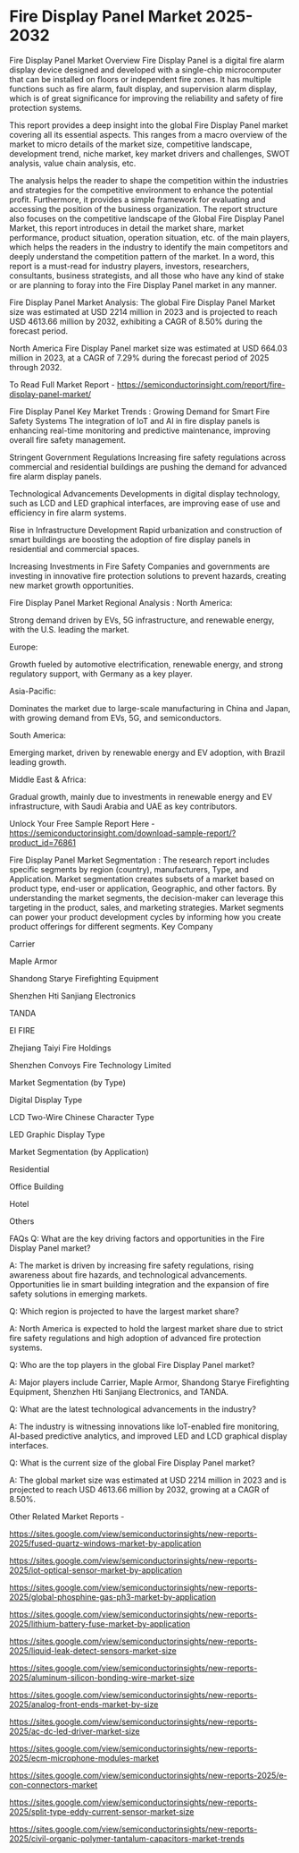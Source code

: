 <h1>Fire Display Panel Market 2025-2032</h1>
Fire Display Panel Market Overview
Fire Display Panel is a digital fire alarm display device designed and developed with a single-chip microcomputer that can be installed on floors or independent fire zones. It has multiple functions such as fire alarm, fault display, and supervision alarm display, which is of great significance for improving the reliability and safety of fire protection systems.

This report provides a deep insight into the global Fire Display Panel market covering all its essential aspects. This ranges from a macro overview of the market to micro details of the market size, competitive landscape, development trend, niche market, key market drivers and challenges, SWOT analysis, value chain analysis, etc.

The analysis helps the reader to shape the competition within the industries and strategies for the competitive environment to enhance the potential profit. Furthermore, it provides a simple framework for evaluating and accessing the position of the business organization. The report structure also focuses on the competitive landscape of the Global Fire Display Panel Market, this report introduces in detail the market share, market performance, product situation, operation situation, etc. of the main players, which helps the readers in the industry to identify the main competitors and deeply understand the competition pattern of the market.
In a word, this report is a must-read for industry players, investors, researchers, consultants, business strategists, and all those who have any kind of stake or are planning to foray into the Fire Display Panel market in any manner.

Fire Display Panel Market Analysis:
The global Fire Display Panel Market size was estimated at USD 2214 million in 2023 and is projected to reach USD 4613.66 million by 2032, exhibiting a CAGR of 8.50% during the forecast period.

North America Fire Display Panel market size was estimated at USD 664.03 million in 2023, at a CAGR of 7.29% during the forecast period of 2025 through 2032.

To Read Full Market Report - https://semiconductorinsight.com/report/fire-display-panel-market/


Fire Display Panel Key Market Trends  :
Growing Demand for Smart Fire Safety Systems
The integration of IoT and AI in fire display panels is enhancing real-time monitoring and predictive maintenance, improving overall fire safety management.

Stringent Government Regulations
Increasing fire safety regulations across commercial and residential buildings are pushing the demand for advanced fire alarm display panels.

Technological Advancements
Developments in digital display technology, such as LCD and LED graphical interfaces, are improving ease of use and efficiency in fire alarm systems.

Rise in Infrastructure Development
Rapid urbanization and construction of smart buildings are boosting the adoption of fire display panels in residential and commercial spaces.

Increasing Investments in Fire Safety
Companies and governments are investing in innovative fire protection solutions to prevent hazards, creating new market growth opportunities.

Fire Display Panel Market Regional Analysis :
North America:

Strong demand driven by EVs, 5G infrastructure, and renewable energy, with the U.S. leading the market.

Europe:

Growth fueled by automotive electrification, renewable energy, and strong regulatory support, with Germany as a key player.

Asia-Pacific:

Dominates the market due to large-scale manufacturing in China and Japan, with growing demand from EVs, 5G, and semiconductors.

South America:

Emerging market, driven by renewable energy and EV adoption, with Brazil leading growth.

Middle East & Africa:

Gradual growth, mainly due to investments in renewable energy and EV infrastructure, with Saudi Arabia and UAE as key contributors.

Unlock Your Free Sample Report Here - https://semiconductorinsight.com/download-sample-report/?product_id=76861

Fire Display Panel Market Segmentation :
The research report includes specific segments by region (country), manufacturers, Type, and Application. Market segmentation creates subsets of a market based on product type, end-user or application, Geographic, and other factors. By understanding the market segments, the decision-maker can leverage this targeting in the product, sales, and marketing strategies. Market segments can power your product development cycles by informing how you create product offerings for different segments.
Key Company

Carrier

Maple Armor

Shandong Starye Firefighting Equipment

Shenzhen Hti Sanjiang Electronics

TANDA

EI FIRE

Zhejiang Taiyi Fire Holdings

Shenzhen Convoys Fire Technology Limited

Market Segmentation (by Type)

Digital Display Type

LCD Two-Wire Chinese Character Type

LED Graphic Display Type

Market Segmentation (by Application)

Residential

Office Building

Hotel

Others


FAQs
Q: What are the key driving factors and opportunities in the Fire Display Panel market?

A: The market is driven by increasing fire safety regulations, rising awareness about fire hazards, and technological advancements. Opportunities lie in smart building integration and the expansion of fire safety solutions in emerging markets.


Q: Which region is projected to have the largest market share?

A: North America is expected to hold the largest market share due to strict fire safety regulations and high adoption of advanced fire protection systems.


Q: Who are the top players in the global Fire Display Panel market?

A: Major players include Carrier, Maple Armor, Shandong Starye Firefighting Equipment, Shenzhen Hti Sanjiang Electronics, and TANDA.


Q: What are the latest technological advancements in the industry?

A: The industry is witnessing innovations like IoT-enabled fire monitoring, AI-based predictive analytics, and improved LED and LCD graphical display interfaces.


Q: What is the current size of the global Fire Display Panel market?

A: The global market size was estimated at USD 2214 million in 2023 and is projected to reach USD 4613.66 million by 2032, growing at a CAGR of 8.50%.


Other Related Market Reports -

https://sites.google.com/view/semiconductorinsights/new-reports-2025/fused-quartz-windows-market-by-application

https://sites.google.com/view/semiconductorinsights/new-reports-2025/iot-optical-sensor-market-by-application

https://sites.google.com/view/semiconductorinsights/new-reports-2025/global-phosphine-gas-ph3-market-by-application

https://sites.google.com/view/semiconductorinsights/new-reports-2025/lithium-battery-fuse-market-by-application

https://sites.google.com/view/semiconductorinsights/new-reports-2025/liquid-leak-detect-sensors-market-size

https://sites.google.com/view/semiconductorinsights/new-reports-2025/aluminum-silicon-bonding-wire-market-size

https://sites.google.com/view/semiconductorinsights/new-reports-2025/analog-front-ends-market-by-size

https://sites.google.com/view/semiconductorinsights/new-reports-2025/ac-dc-led-driver-market-size

https://sites.google.com/view/semiconductorinsights/new-reports-2025/ecm-microphone-modules-market

https://sites.google.com/view/semiconductorinsights/new-reports-2025/e-con-connectors-market

https://sites.google.com/view/semiconductorinsights/new-reports-2025/split-type-eddy-current-sensor-market-size

https://sites.google.com/view/semiconductorinsights/new-reports-2025/civil-organic-polymer-tantalum-capacitors-market-trends
